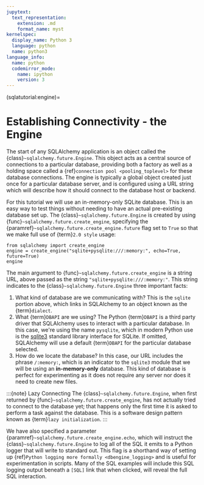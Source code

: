 ```yaml
---
jupytext:
  text_representation:
    extension: .md
    format_name: myst
kernelspec:
  display_name: Python 3
  language: python
  name: python3
language_info:
  name: python
  codemirror_mode:
    name: ipython
    version: 3
---
```


(sqlatutorial:engine)=

# Establishing Connectivity - the Engine

The start of any SQLAlchemy application is an object called the {class}`~sqlalchemy.future.Engine`.
This object acts as a central source of connections to a particular database, providing both a factory as well as a holding space called a {ref}`connection pool <pooling_toplevel>` for these database connections.
The engine is typically a global object created just once for a particular database server, and is configured using a URL string which will describe how it should connect to the database host or backend.

For this tutorial we will use an in-memory-only SQLite database.
This is an easy way to test things without needing to have an actual pre-existing database set up.
The {class}`~sqlalchemy.future.Engine` is created by using {func}`~sqlalchemy.future.create_engine`,
specifying the {paramref}`~sqlalchemy.future.create_engine.future` flag set to `True` so that we make full use of {term}`2.0 style` usage:

```{code-cell} ipython3
from sqlalchemy import create_engine
engine = create_engine("sqlite+pysqlite:///:memory:", echo=True, future=True)
engine
```

The main argument to {func}`~sqlalchemy.future.create_engine`
is a string URL, above passed as the string `"sqlite+pysqlite:///:memory:"`.
This string indicates to the {class}`~sqlalchemy.future.Engine` three important facts:

1. What kind of database are we communicating with?   This is the `sqlite`
   portion above, which links in SQLAlchemy to an object known as the
   {term}`dialect`.
2. What {term}`DBAPI` are we using?  The Python {term}`DBAPI` is a third party
   driver that SQLAlchemy uses to interact with a particular database.  In
   this case, we're using the name `pysqlite`, which in modern Python
   use is the [sqlite3](https://docs.python.org/library/sqlite3.html) standard
   library interface for SQLite. If omitted, SQLAlchemy will use a default
   {term}`DBAPI` for the particular database selected.
3. How do we locate the database?   In this case, our URL includes the phrase
   `/:memory:`, which is an indicator to the `sqlite3` module that we
   will be using an **in-memory-only** database.   This kind of database
   is perfect for experimenting as it does not require any server nor does
   it need to create new files.

:::{note} Lazy Connecting
The {class}`~sqlalchemy.future.Engine`, when first returned by {func}`~sqlalchemy.future.create_engine`,
has not actually tried to connect to the database yet; that happens
only the first time it is asked to perform a task against the database.
This is a software design pattern known as {term}`lazy initialization`.
:::

We have also specified a parameter {paramref}`~sqlalchemy.future.create_engine.echo`,
which will instruct the {class}`~sqlalchemy.future.Engine` to log all of the SQL it emits to a Python logger that will write to standard out.
This flag is a shorthand way of setting up {ref}`Python logging more formally <dbengine_logging>` and is useful for experimentation in scripts.
Many of the SQL examples will include this SQL logging output beneath a `[SQL]` link that when clicked,
will reveal the full SQL interaction.
